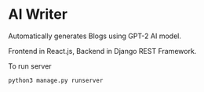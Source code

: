 # AI Writer

Automatically generates Blogs using GPT-2 AI model.

Frontend in React.js, Backend in Django REST Framework.

To run server

```python3 manage.py runserver```
